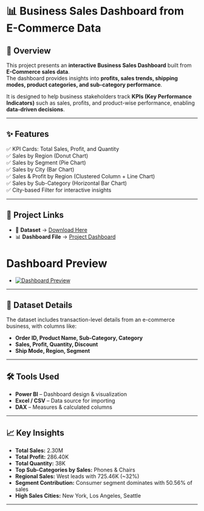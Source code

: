# 📊 Business Sales Dashboard from E-Commerce Data

## 📝 Overview
This project presents an **interactive Business Sales Dashboard** built from **E-Commerce sales data**.  
The dashboard provides insights into **profits, sales trends, shipping modes, product categories, and sub-category performance**.  

It is designed to help business stakeholders track **KPIs (Key Performance Indicators)** such as sales, profits, and product-wise performance, enabling **data-driven decisions**.

---

## ✨ Features  
✅ KPI Cards: Total Sales, Profit, and Quantity  
✅ Sales by Region (Donut Chart)  
✅ Sales by Segment (Pie Chart)  
✅ Sales by City (Bar Chart)  
✅ Sales & Profit by Region (Clustered Column + Line Chart)  
✅ Sales by Sub-Category (Horizontal Bar Chart)  
✅ City-based Filter for interactive insights  

---

## 📂 Project Links 
- 📑 **Dataset** → [Download Here](https://github.com/amar4542/Business-Sales/blob/main/superstore.xls)  
- 📊 **Dashboard File** → [Project Dashboard](https://github.com/amar4542/Future_DS_01/blob/main/Future%20Interns%20Task%201.pbit)
# Dashboard Preview
- [![Dashboard Preview](https://img.shields.io/badge/Preview-Dashboard-blue?style=for-the-badge&logo=powerbi)](https://github.com/amar4542/Business-Sales/blob/main/Snapshot%20of%20Business%20Sales.png)

---
## 📂 Dataset Details 
The dataset includes transaction-level details from an e-commerce business, with columns like:
- **Order ID, Product Name, Sub-Category, Category**
- **Sales, Profit, Quantity, Discount**
- **Ship Mode, Region, Segment**

---

## 🛠 Tools Used
- **Power BI** – Dashboard design & visualization  
- **Excel / CSV** – Data source for importing  
- **DAX** – Measures & calculated columns  

---

## 📈 Key Insights  
- **Total Sales:** 2.30M  
- **Total Profit:** 286.40K  
- **Total Quantity:** 38K  
- **Top Sub-Categories by Sales:** Phones & Chairs  
- **Regional Sales:** West leads with 725.46K (~32%)  
- **Segment Contribution:** Consumer segment dominates with 50.56% of sales  
- **High Sales Cities:** New York, Los Angeles, Seattle    

---


